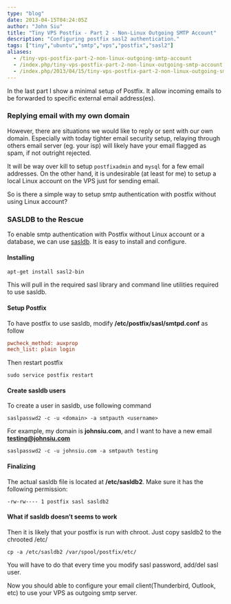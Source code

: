 ```yaml
---
type: "blog"
date: 2013-04-15T04:24:05Z
author: "John Siu"
title: "Tiny VPS Postfix - Part 2 - Non-Linux Outgoing SMTP Account"
description: "Configuring postfix sasl2 authentication."
tags: ["tiny","ubuntu","smtp","vps","postfix","sasl2"]
aliases:
  - /tiny-vps-postfix-part-2-non-linux-outgoing-smtp-account
  - /index.php/tiny-vps-postfix-part-2-non-linux-outgoing-smtp-account
  - /index.php/2013/04/15/tiny-vps-postfix-part-2-non-linux-outgoing-smtp-account
---
```


In the last part I show a minimal setup of Postfix. It allow incoming emails to be forwarded to specific external email address(es).
<!--more-->

### Replying email with my own domain

However, there are situations we would like to reply or sent with our own domain. Especially with today tighter email security setup, relaying through others email server (eg. your isp) will likely have your email flagged as spam, if not outright rejected.

It will be way over kill to setup `postfixadmin` and `mysql` for a few email addresses. On the other hand, it is undesirable (at least for me) to setup a local Linux account on the VPS just for sending email.

So is there a simple way to setup smtp authentication with postfix without using Linux account?

### SASLDB to the Rescue

To enable smtp authentication with Postfix without Linux account or a database, we can use [sasldb](http://cyrusimap.web.cmu.edu/mediawiki/index.php/Cyrus_SASL#Plugins_.28Auxillary_Property.29). It is easy to install and configure.

#### Installing

`apt-get install sasl2-bin`

This will pull in the required sasl library and command line utilities required to use sasldb.

#### Setup Postfix

To have postfix to use sasldb, modify **/etc/postfix/sasl/smtpd.conf** as follow

```ini
pwcheck_method: auxprop
mech_list: plain login
```

Then restart postfix

`sudo service postfix restart`

#### Create sasldb users

To create a user in sasldb, use following command

`saslpasswd2 -c -u <domain> -a smtpauth <username>`

For example, my domain is **johnsiu.com**, and I want to have a new email **testing@johnsiu.com**

`saslpasswd2 -c -u johnsiu.com -a smtpauth testing`

#### Finalizing

The actual sasldb file is located at **/etc/sasldb2**. Make sure it has the following permission:

`-rw-rw---- 1 postfix sasl sasldb2`

#### What if sasldb doesn’t seems to work

Then it is likely that your postfix is run with chroot. Just copy sasldb2 to the chrooted /etc/

`cp -a /etc/sasldb2 /var/spool/postfix/etc/`

You will have to do that every time you modify sasl password, add/del sasl user.

Now you should able to configure your email client(Thunderbird, Outlook, etc) to use your VPS as outgoing smtp server.
